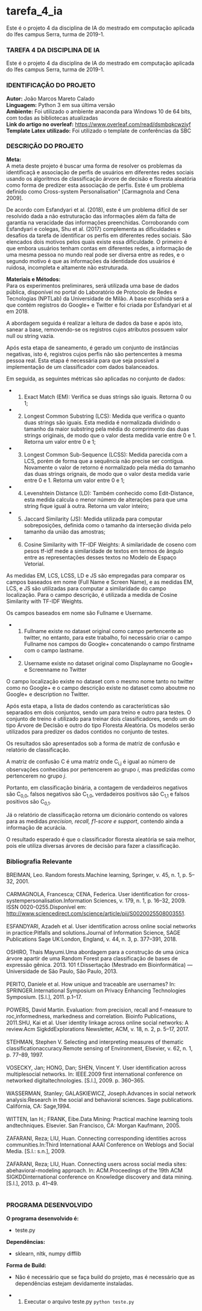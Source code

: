 # tarefa_4_ia
Este é o projeto 4 da disciplina de IA do mestrado em computação aplicada do Ifes campus Serra, turma de 2019-1.
### TAREFA 4 DA DISCIPLINA DE IA

Este é o projeto 4 da disciplina de IA do mestrado em computação aplicada do Ifes campus Serra, turma de 2019-1.

### IDENTIFICAÇÃO DO PROJETO
**Autor:** João Marcos Mareto Calado
<br />
**Linguagem:** Python 3 em sua última versão
<br />
**Ambiente:** Foi utilizado o ambiente anaconda para Windows 10 de 64 bits, com todas as bibliotecas atualizadas
<br />
**Link do artigo no overleaf:** https://www.overleaf.com/read/dsmbqkcwzjyf
<br />
**Template Latex utilizado:** Foi utilizado o template de conferências da SBC

### DESCRIÇÃO DO PROJETO

**Meta:**
<br />
A meta deste projeto é buscar uma forma de resolver os problemas da identificaçã e associação de perfis de usuários em diferentes redes sociais usando os algoritmos de classificação árvore de decisão e floresta aleatória como forma de predizer esta associação de perfis. Este é um problema definido como Cross-system Personalisation" [Carmagnola and Cena 2009].

De acordo com Esfandyari et al. (2018), este é um problema difícil de ser resolvido dada a não estruturação das informações além da falta de garantia na veracidade das informações preenchidas. Corroborando com Esfandyari e colegas, Shu et al. (2017) complementa as dificuldades e desafios da tarefa de identificar os perfis em diferentes redes sociais. São elencados dois motivos pelos quais existe essa dificuldade. O primeiro é que embora usuários tenham contas em diferentes redes, a informação de uma mesma pessoa no mundo real pode ser diversa entre as redes, e o segundo motivo é que as informações da identidade dos usuários é ruidosa, incompleta e altamente não estruturada.

**Materiais e Métodos:**
<br />
Para os experimentos preliminares, será utilizada uma base de dados pública, disponível no portal do Laboratório de Protocolo de Redes e Tecnologias (NPTLab) da Universidade de Milão. A base escolhida será a que contém registros do Google+ e Twitter e foi criada por Esfandyari et al em 2018.

A abordagem seguida é realizar a leitura de dados da base e após isto, sanear a base, removendo-se os registros cujos atributos possuem valor null ou string vazia.

Após esta etapa de saneamento, é gerado um conjunto de instâncias negativas, isto é, registros cujos perfis não são pertencentes à mesma pessoa real. Esta etapa é necessária para que seja possível a implementação de um classificador com dados balanceados.

Em seguida, as seguintes métricas são aplicadas no conjunto de dados:

- 1. Exact Match (EM): Verifica se duas strings são iguais. Retorna 0 ou 1;
- 2. Longest Common Substring (LCS): Medida que verifica o quanto duas strings são iguais. Esta medida é normalizada dividindo o tamanho da maior substring pela média do comprimento das duas strings originais, de modo que o valor desta medida varie entre 0 e 1. Retorna um valor entre 0 e 1;
- 3. Longest Common Sub-Sequence (LCSS): Medida parecida com a LCS, porém de forma que a sequência não precise ser contígua. Novamente o valor de retorno é normalizado pela média do tamanho das duas strings orignais, de modo que o valor desta medida varie entre 0 e 1. Retorna um valor entre 0 e 1;
- 4. Levenshtein Distance (LD): Também conhecido como Edit-Distance, esta medida calcula o menor número de alterações para que uma string fique igual à outra. Retorna um valor inteiro;
- 5. Jaccard Similarity (JS): Medida utilizada para computar sobreposições, definida como o tamanho da interseção divida pelo tamanho da união das amostras;
- 6. Cosine Similarity with TF-IDF Weights: A similaridade de coseno com pesos tf-idf mede a similaridade de textos em termos de ângulo entre as representações desses textos no Modelo de Espaço Vetorial.

As medidas EM, LCS, LCSS, LD e JS são empregadas para comparar os campos baseados em nome (Full Name e Screen Name), e as medidas EM, LCS, e JS são utilizadas para computar a similaridade do campo localização. Para o campo descrição, é utilizada a medida de Cosine Similarity with TF-IDF Weights.

Os campos baseados em nome são Fullname e Username.
- 1. Fullname existe no dataset original como campo pertencente ao twitter, no entanto, para este trabalho, foi necessário criar o campo Fullname nos campos do Google+ concatenando o campo firstname com o campo lastname.
- 2. Username existe no dataset original como Displayname no Google+ e Screenname no Twitter

O campo localização existe no dataset com o mesmo nome tanto no twitter como no Google+ e o campo descrição existe no dataset como aboutme no Google+ e description no Twitter.

Após esta etapa, a lista de dados contendo as características são separados em dois conjuntos, sendo um para treino e outro para testes. O conjunto de treino é utilizado para treinar dois classificadores, sendo um do tipo Árvore de Decisão e outro do tipo Floresta Aleatória. Os modelos serão utilizados para predizer os dados contidos no conjunto de testes.

Os resultados são apresentados sob a forma de matriz de confusão e relatório de classificação.

A matriz de confusão C é uma matriz onde C<sub>i,j</sub> é igual ao número de observações conhecidas por pertencerem ao grupo <em>i</em>, mas predizidas como pertencerem no grupo <em>j</em>.

Portanto, em classificação binária, a contagem de verdadeiros negativos são C<sub>0,0</sub>, falsos negativos são C<sub>1,0</sub>, verdadeiros positivos são C<sub>1,1</sub> e falsos positivos são C<sub>0,1</sub>.

Já o relatório de classificação retorna um dicionário contendo os valores para as medidas <em>precision, recall, f1-score e support</em>, contendo ainda a informação de acurácia.

O resultado esperado é que o classificador floresta aleatória se saia melhor, pois ele utiliza diversas árvores de decisão para fazer a classificação.

### Bibliografia Relevante
BREIMAN, Leo. Random forests.Machine learning, Springer, v. 45, n. 1, p. 5–32, 2001.
<br /><br />
CARMAGNOLA, Francesca; CENA, Federica. User identification for cross-systempersonalisation.Information Sciences, v. 179, n. 1, p. 16–32, 2009. ISSN 0020-0255.Disponível em: <http://www.sciencedirect.com/science/article/pii/S0020025508003551>.
<br /><br />
ESFANDYARI, Azadeh et al. User identification across online social networks in practice:Pitfalls and solutions.Journal of Information Science, SAGE Publications Sage UK:London, England, v. 44, n. 3, p. 377–391, 2018.
<br /><br />
OSHIRO, Thais Mayumi.Uma abordagem para a construção de uma única árvore apartir de uma Random Forest para classificação de bases de expressão gênica. 2013. 101 f.Dissertação (Mestrado em Bioinformática) — Universidade de São Paulo, São Paulo, 2013.
<br /><br />
PERITO, Daniele et al. How unique and traceable are usernames? In: SPRINGER.International Symposium on Privacy Enhancing Technologies Symposium. [S.l.], 2011. p.1–17.
<br /><br />
POWERS, David Martin. Evaluation: from precision, recall and f-measure to roc,informedness, markedness and correlation. Bioinfo Publications, 2011.SHU, Kai et al. User identity linkage across online social networks: A review.Acm SigkddExplorations Newsletter, ACM, v. 18, n. 2, p. 5–17, 2017.
<br /><br />
STEHMAN, Stephen V. Selecting and interpreting measures of thematic classificationaccuracy.Remote sensing of Environment, Elsevier, v. 62, n. 1, p. 77–89, 1997.
<br /><br />
VOSECKY, Jan; HONG, Dan; SHEN, Vincent Y. User identification across multiplesocial networks. In: IEEE.2009 first international conference on networked digitaltechnologies. [S.l.], 2009. p. 360–365.
<br /><br />
WASSERMAN, Stanley; GALASKIEWICZ, Joseph.Advances in social network analysis:Research in the social and behavioral sciences. Sage publications. Califórnia, CA: Sage,1994.
<br /><br />
WITTEN, Ian H.; FRANK, Eibe.Data Mining: Practical machine learning tools andtechniques. Elsevier. San Francisco, CA: Morgan Kaufmann, 2005.
<br /><br />
ZAFARANI, Reza; LIU, Huan. Connecting corresponding identities across communities.In:Third International AAAI Conference on Weblogs and Social Media. [S.l.: s.n.], 2009.
<br /><br />
ZAFARANI, Reza; LIU, Huan. Connecting users across social media sites: abehavioral-modeling approach. In: ACM.Proceedings of the 19th ACM SIGKDDinternational conference on Knowledge discovery and data mining. [S.l.], 2013. p. 41–49.
<br /><br />

### PROGRAMA DESENVOLVIDO
**O programa desenvolvido é:**
* teste.py

**Dependências:**
* sklearn, nltk, numpy  difflib

**Forma de Build:**
* Não é necessário que se faça build do projeto, mas é necessário que as dependências estejam devidamente instaladas.

- 1. Executar o arquivo teste.py
    ``python teste.py``
